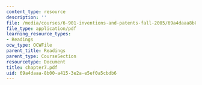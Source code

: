 ```yaml
---
content_type: resource
description: ''
file: /media/courses/6-901-inventions-and-patents-fall-2005/69a4daaa8b00a4153e2ae5ef0a5cbdb6_chapter7.pdf
file_type: application/pdf
learning_resource_types:
- Readings
ocw_type: OCWFile
parent_title: Readings
parent_type: CourseSection
resourcetype: Document
title: chapter7.pdf
uid: 69a4daaa-8b00-a415-3e2a-e5ef0a5cbdb6
---
```

